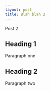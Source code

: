 ```yaml
---
layout: post
title: Blah blah 2
---
```

 
Post 2

Heading 1
---------

Paragraph one

Heading 2
---------

Paragraph two
